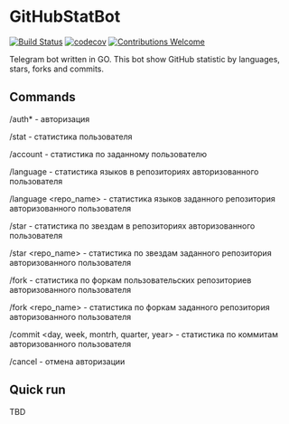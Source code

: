 # GitHubStatBot

[![Build Status](https://travis-ci.org/proshik/githubstatbot.svg?branch=master)](https://travis-ci.org/proshik/githubstatbot)
[![codecov](https://codecov.io/gh/proshik/jalmew/branch/master/graph/badge.svg)](https://codecov.io/gh/proshik/githubstatbot)
[![Contributions Welcome](https://img.shields.io/badge/contributions-welcome-brightgreen.svg?style=flat)](https://github.com/proshik/githubstatbot/issues)

Telegram bot written in GO. This bot show GitHub statistic by languages, stars, forks and commits.

## Commands
/auth* - авторизация

/stat - статистика пользователя

/account <username> - статистика по заданному пользователю

/language - статистика языков в репозиториях авторизованного пользователя

/language <repo_name> - статистика языков заданного репозитория авторизованного пользователя

/star - статистика по звездам в репозиториях авторизованного пользователя

/star <repo_name> - статистика по звездам заданного репозитория авторизованного пользователя

/fork - статистика по форкам пользовательских репозиториев авторизованного пользователя

/fork <repo_name> - статистика по форкам заданного репозитория авторизованного пользователя

/commit <day, week, montrh, quarter, year> - статистика по коммитам авторизованного пользователя

/cancel - отмена авторизации
  
## Quick run

TBD
